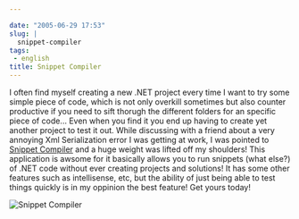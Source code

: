 ```yaml
---

date: "2005-06-29 17:53"
slug: |
  snippet-compiler
tags:
 - english
title: Snippet Compiler
---
```


I often find myself creating a new .NET project every time I want to try
some simple piece of code, which is not only overkill sometimes but also
counter productive if you need to sift thorugh the different folders for
an specific piece of code... Even when you find it you end up having to
create yet another project to test it out. While discussing with a
friend about a very annoying Xml Serialization error I was getting at
work, I was pointed to [Snippet
Compiler](http://www.sliver.com/dotnet/SnippetCompiler/) and a huge
weight was lifted off my shoulders! This application is awsome for it
basically allows you to run snippets (what else?) of .NET code without
ever creating projects and solutions! It has some other features such as
intellisense, etc, but the ability of just being able to test things
quickly is in my oppinion the best feature! Get yours today!

![Snippet
Compiler](http://photos17.flickr.com/22419843_854038b874_o.png)
